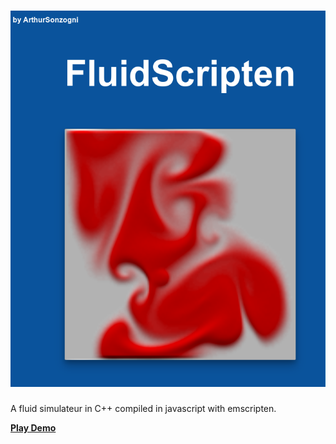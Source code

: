 [![Fluid Emscripten](thumnail.png)](https://ArthurSonzogni.github.io/FluidScripten/)
========

A fluid simulateur in C++ compiled in javascript with emscripten.

[ **Play Demo** ](https://ArthurSonzogni.github.io/FluidScripten/)

